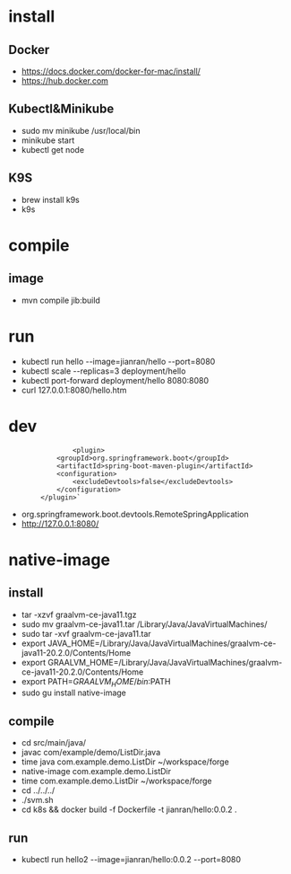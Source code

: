 # install

## Docker
* https://docs.docker.com/docker-for-mac/install/
* https://hub.docker.com

## Kubectl&Minikube
* sudo mv minikube /usr/local/bin
* minikube start
* kubectl get node


## K9S
* brew install k9s
* k9s



# compile

## image
* mvn compile jib:build

# run

* kubectl run hello   --image=jianran/hello  --port=8080
* kubectl scale --replicas=3 deployment/hello
* kubectl port-forward deployment/hello 8080:8080
* curl 127.0.0.1:8080/hello.htm

# dev

	                <plugin>
				<groupId>org.springframework.boot</groupId>
				<artifactId>spring-boot-maven-plugin</artifactId>
				<configuration>
					<excludeDevtools>false</excludeDevtools>
				</configuration>
			</plugin>`
			
* org.springframework.boot.devtools.RemoteSpringApplication
* http://127.0.0.1:8080/

# native-image

## install
* tar -xzvf graalvm-ce-java11.tgz
* sudo mv graalvm-ce-java11.tar /Library/Java/JavaVirtualMachines/
* sudo tar -xvf graalvm-ce-java11.tar
* export JAVA_HOME=/Library/Java/JavaVirtualMachines/graalvm-ce-java11-20.2.0/Contents/Home
* export GRAALVM_HOME=/Library/Java/JavaVirtualMachines/graalvm-ce-java11-20.2.0/Contents/Home
* export PATH=$GRAALVM_HOME/bin:$PATH
* sudo gu install native-image

## compile
* cd src/main/java/
* javac com/example/demo/ListDir.java
* time java com.example.demo.ListDir ~/workspace/forge
* native-image  com.example.demo.ListDir
* time com.example.demo.ListDir  ~/workspace/forge
* cd ../../../
* ./svm.sh
* cd k8s && docker build -f Dockerfile -t jianran/hello:0.0.2 .

## run
* kubectl run hello2   --image=jianran/hello:0.0.2  --port=8080


